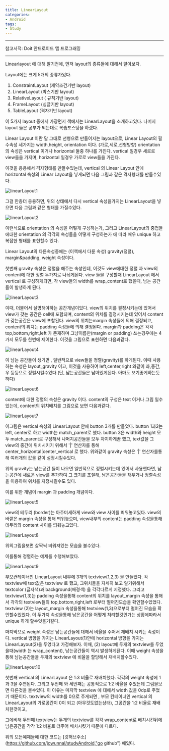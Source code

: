 ```yaml
---
title: LinearLayout
categories:
- Android
tags:
- Study
---
```


---

참고서적: Doit 안드로이드 앱 프로그래밍

---

Linearlayout 에 대해 알기전에, 먼저 layout의 종류들에 대해서 알아보자.

Layout에는 크게 5개의 종류가있다.

1. ConstraintLayout (제약조건기반 layout)
2. LinearLayout (박스기반 layout)
3. RelativeLayout ( 규칙기반 layout)
4. FrameLayout (싱글기반 layout)
5. TableLayout (격자기반 layout)

이 5가지 layout 중에서 가장먼저 책에서는 LinearLayout을 소개하고있다.
나머지 layout 들은 공부가 되는대로 복습포스팅을 하겠다.

Linear Layout 이란 말 그대로 선형으로 만들어지는 layout으로, Linear Layout의 필수속성 세가지는 width,height, orientation 이다. (가로,세로,선형방향)
orientation 의 속성은 vertical 이거나 horizontal 둘중 하나를 가진다.
vertical 일경우 세로로 view들을 가지며, horizontal 일경우 가로로 view들을 가진다.

이것을 응용해서 격자형태를 만들수있는데, vertical 의 Linear Layout 안에 horizontal 속성의 Linear Layout을 넣게되면 다음 그림과 같은 격자형태를 만들수있다.

![linearLayout1](/assets/LinearLayout1.JPG)

그걸 한층더 응용하면, 위의 상태에서 다시 vertical 속성을가지는 LinearLayout을 넣으면 다음 그림과 같은 형태를 가질수있다.

![linearLayout2](/assets/LinearLayout2.JPG)

이런식으로 orientation 의 속성을 어떻게 구성하는가, 그리고 LinearLayout의 중첩들에대한 orientation 의 각각의 속성들을 어떻게 구성하는가 에 따라 매우 unique 하고 복잡한 형태를 표현할수 있다.

Linear Layout의 다른속성중에는 (이책에서 다룬 속성) gravity(정렬), margin&padding, weight 속성이다.

첫번째 gravity 속성은 정렬을 해주는 속성인데, 이것도 view에대한 정렬 과 view의 content에 대한 정렬 두가지로 나뉘게된다.
view 들을 구성할때 LinearLayout 에서 vertical 로 구성하게되면, 각 view들의 width를 wrap_content로 했을때, 남는 공간들이 발생하게 된다.

![linearLayout3](/assets/LinearLayout3.JPG)

이때, 더불어서 설명해야하는 공간개념이있다.
view의 위치를 결정시키는데 있어서 view가 갖는 공간은 cell에 포함되며,
content의 위치를 결정시키는데 있어서 content가 갖는공간은 view에 포함된다.
view의 위치는margin 속성들에 의해 결정되고, content의 위치는 padding 속성들에 의해 결정된다. margin과 padding은 각각 top,bottom,right,left 가 존재하며 그냥이름만(margin or padding) 쓰는경우에는 4가지 모두를 한번에 제어한다.
이것을 그림으로 표현하면 다음과같다.

![linearLayout4](/assets/LinearLayout4.JPG)

이 남는 공간들이 생기면 , 일반적으로 view들을 정렬(gravity)를 하게된다.
이때 사용하는 속성은 layout_gravity 이고, 이것을 사용하여 left,center,right 와같이 
좌,중간,우 등등으로 정렬시킬수있다.(단, 남는공간들은 남아있게된다. 아마도 보기좋게하는듯 하다)

![linearLayout6](/assets/LinearLayout6.JPG)

content에 대한 정렬의 속성은 gravity 이다. 
content의 구성은 text 이거나 그림 일수있는데, content의 위치배치를 그림으로 보면 다음과같다.


![linearLayout7](/assets/LinearLayout7.JPG)

이그림은 vertical 속성의 LinearLayout 안에 button 3개를 만들었다.
button 1과2는 left, center로 하고 width는 match_parent로 했다.
button 3은 width와 height 모두 match_parent로 구성해서 나머지공간들을 모두 차지하게끔 했고, text값을 그 view의 중간에 위치시키기 위해서 '|' 연산자를 통해 center_horizontal|center_vertical 로 했다. 
위와같이 gravity 속성은 '|' 연산자를통해 여러개의 값을 같이 설정시킬수있다.

위의 gravity는 남는공간 들이 나오면 일반적으로 정렬시키는데 있어서 사용햇다면,
남는공간에 새로운 view를 추가하여 그 크기를 조절해, 남은공간들을 채우거나 정렬속성을 이용하여 위치를 지정시킬수도 있다.

이를 위한 개념이 margin 과 padding  개념이다.

![linearLayout5](/assets/LinearLayout5.JPG)

view의 테두리 (border)는 아주미세하게 view와 view 사이를 띄워놓고있다.
view의 바깥은 margin 속성을 통해 띄워놓으며, view내부의 content는 padding 속성을통해
테두리와 content 사이를 띄워놓고있다.

![linearLayout8](/assets/LinearLayout8.JPG)

위의그림을보면 살짝씩 띄워져있는 모습을 볼수있다.

이를통해 정렬하는 예제를 수행해보았다.

![linearLayout9](/assets/LinearLayout9.JPG)

부모컨테이너인 LinearLayout 내부에 3개의 textview(1,2,3) 을 만들었다.
각 textview에 text값은 textview 로 했고, 그위치들을 자세히 보고 알기위해서 
textcolor (글자색)과 background(배경색) 을 각각다르게 지정했다.
그리고 textview(1,3)는 padding 속성을통해 content의 위치를  layout_margin 속성을 통해서 각각의 textview들의 top,bottom,right,left 로부터 떨어진모습을 확인할수있었다.
textview (2)는 layout_margin 속성을통해 textview(1,3)으로부터 떨어진 모습을 확인할수있었다. 이 두가지 속성을통해 남은공간을 어떻게 처리할것인가는 상황에따라서 unique 하게 할수잇을거같다.

마지막으로 weight 속성은 남는공간들에 대해서 비율을 주어서 재배치 시키는 속성이다.
vertical 방향을 가지는 LinearLayout(1)안에 horizontal 방향을 가지는 LinearLayout(2)을 두었다고 가정해보자.
이때, (2) layout에 두개의 textview를 두었을때(width 는 wrap_content), 남는공간들이 역시 발생하게된다. 이때 weight 속성을 통해 남는공간들을 두개의 textview 에 비율을 할당해서 재배치할수있다.

![linearLayout10](/assets/LinearLayout10.JPG)

첫번째 vertical 의 LinearLayout 은 1:3 비율로 재배치했다.
각각의 weight 속성에 1과 3을 주면된다.
그리고 두번째 와 세번째는 공통적으로 1:2 비율을 주었든데 그림을보면 다른것을 볼수있다.
이 이유는 마지막 textview 에 대해서 width 값을 0dp로 주었기 때문이다.
textview의 width를 0으로 주게되면 , 부모 컨테이너인 vertical 의 LinearLayout의 가로공간이 0이 되고 (아무것도없는상태), 그공간을 1:2 비율로 재배치한것이고,

그에비해 두번째 textview는 두개의 textview를 각각 wrap_content로 배치시킨뒤에 남은공간을 각각 1:2 비율로 더주어 배치시켯기 때문에 다르다.

위의 모든예제들에 대한 코드는 [깃허브주소](https://github.com/jowunnal/studyAndroid,"go github") 에있다.
